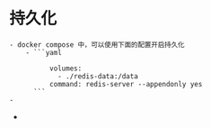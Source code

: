 # 持久化
	- docker compose 中，可以使用下面的配置开启持久化
		- ```yaml
		  
		      volumes:
		        - ./redis-data:/data
		      command: redis-server --appendonly yes
		  ```
	-
-